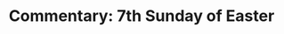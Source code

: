 ---
title: "Commentary: 7th Sunday of Easter"
layout: reader
description: "Theme: That all may be one."
feature_image: posts/commentary-easter.jpg
category: commentary
published: true
---